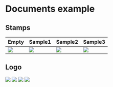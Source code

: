 # Documents example

## Stamps
Empty | Sample1 | Sample2 | Sample3
--------|------|-----|-----
![](https://github.com/xv1t/OpenDocumentTemplate/blob/master/examples/documents/img/stamp_empty.png) | ![](https://github.com/xv1t/OpenDocumentTemplate/blob/master/examples/documents/img/stamp_libre_office_calc.png) | ![](https://github.com/xv1t/OpenDocumentTemplate/blob/master/examples/documents/img/stamp_open_doc_template.png) | ![](https://github.com/xv1t/OpenDocumentTemplate/blob/master/examples/documents/img/stamp_ubuntu.png)

## Logo
![](https://github.com/xv1t/OpenDocumentTemplate/blob/master/examples/documents/img/logo_empty.jpg)
![](https://github.com/xv1t/OpenDocumentTemplate/blob/master/examples/documents/img/logo_libre_office.jpg)
![](https://github.com/xv1t/OpenDocumentTemplate/blob/master/examples/documents/img/logo_open_doc_template.jpg)
![](https://github.com/xv1t/OpenDocumentTemplate/blob/master/examples/documents/img/logo_ubuntu.jpg)